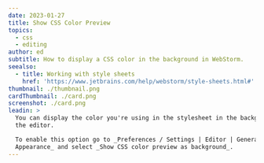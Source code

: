 ```yaml
---
date: 2023-01-27
title: Show CSS Color Preview
topics:
  - css
  - editing
author: ed
subtitle: How to display a CSS color in the background in WebStorm.
seealso:
  - title: Working with style sheets
    href: 'https://www.jetbrains.com/help/webstorm/style-sheets.html#'
thumbnail: ./thumbnail.png
cardThumbnail: ./card.png
screenshot: ./card.png
leadin: >
  You can display the color you're using in the stylesheet in the background of
  the editor.

  To enable this option go to _Preferences / Settings | Editor | General |
  Appearance_ and select _Show CSS color preview as background_.
---
```


